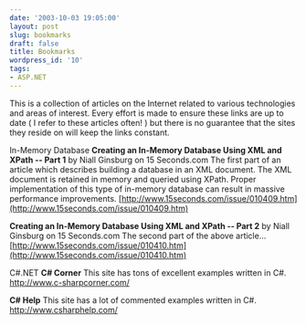 ```yaml
---
date: '2003-10-03 19:05:00'
layout: post
slug: bookmarks
draft: false
title: Bookmarks
wordpress_id: '10'
tags:
- ASP.NET
---
```


This is a collection of articles on the Internet related to various technologies and areas of interest. Every effort is made to ensure these links are up to date ( I refer to these articles often! ) but there is no guarantee that the sites they reside on will keep the links constant.

In-Memory Database
**Creating an In-Memory Database Using XML and XPath -- Part 1**
by Niall Ginsburg on 15 Seconds.com
The first part of an article which describes building a database in an XML document. The XML document is retained in memory and queried using XPath. Proper implementation of this type of in-memory database can result in massive performance improvements.
[http://www.15seconds.com/issue/010409.htm](http://www.15seconds.com/issue/010409.htm)

**Creating an In-Memory Database Using XML and XPath -- Part 2**
by Niall Ginsburg on 15 Seconds.com
The second part of the above article...
[http://www.15seconds.com/issue/010410.htm](http://www.15seconds.com/issue/010410.htm)

C#.NET
**C# Corner**
This site has tons of excellent examples written in C#.
http://www.c-sharpcorner.com/

**C# Help**
This site has a lot of commented examples written in C#.
http://www.csharphelp.com/
